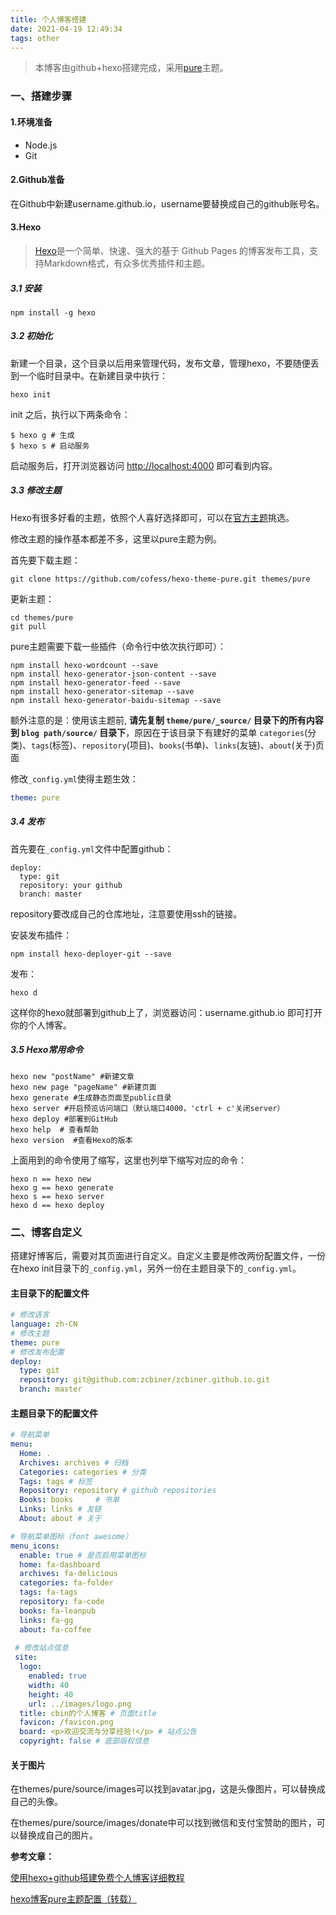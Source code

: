 ```yaml
---
title: 个人博客搭建
date: 2021-04-19 12:49:34
tags: other
---
```


> 本博客由github+hexo搭建完成，采用[pure](https://github.com/cofess/hexo-theme-pure/tree/2ec7633df115f03c69d3b410ceaf2f2a25ad5398)主题。

### 一、搭建步骤

#### 1.环境准备

- Node.js
- Git

#### 2.Github准备

在Github中新建username.github.io，username要替换成自己的github账号名。

#### 3.Hexo

> [Hexo](http://hexo.io/)是一个简单、快速、强大的基于 Github Pages 的博客发布工具，支持Markdown格式，有众多优秀插件和主题。

##### 3.1 安装

```shell
npm install -g hexo
```

##### 3.2 初始化

新建一个目录，这个目录以后用来管理代码，发布文章，管理hexo，不要随便丢到一个临时目录中。在新建目录中执行：

```shell
hexo init
```

init 之后，执行以下两条命令：

```
$ hexo g # 生成
$ hexo s # 启动服务
```

启动服务后，打开浏览器访问 [http://localhost:4000](http://localhost:4000/) 即可看到内容。

##### 3.3 修改主题

Hexo有很多好看的主题，依照个人喜好选择即可，可以在[官方主题](https://hexo.io/themes/)挑选。

修改主题的操作基本都差不多，这里以pure主题为例。

首先要下载主题：

```shell
git clone https://github.com/cofess/hexo-theme-pure.git themes/pure
```

更新主题：

```shell
cd themes/pure
git pull
```

pure主题需要下载一些插件（命令行中依次执行即可）：

```shell
npm install hexo-wordcount --save
npm install hexo-generator-json-content --save
npm install hexo-generator-feed --save
npm install hexo-generator-sitemap --save
npm install hexo-generator-baidu-sitemap --save
```

额外注意的是：使用该主题前, **请先复制 `theme/pure/_source/` 目录下的所有内容到 `blog path/source/` 目录下**，原因在于该目录下有建好的菜单 `categories`(分类)、`tags`(标签)、`repository`(项目)、`books`(书单)、`links`(友链)、`about`(关于)页面

修改``_config.yml``使得主题生效：

```yaml
theme: pure
```



##### 3.4 发布

首先要在``_config.yml``文件中配置github：

```
deploy:
  type: git
  repository: your github 
  branch: master
```

repository要改成自己的仓库地址，注意要使用ssh的链接。

安装发布插件：

```shell
npm install hexo-deployer-git --save
```

发布：

```shell
hexo d
```

这样你的hexo就部署到github上了，浏览器访问：username.github.io 即可打开你的个人博客。

##### 3.5 Hexo常用命令

```shell
hexo new "postName" #新建文章
hexo new page "pageName" #新建页面
hexo generate #生成静态页面至public目录
hexo server #开启预览访问端口（默认端口4000，'ctrl + c'关闭server）
hexo deploy #部署到GitHub
hexo help  # 查看帮助
hexo version  #查看Hexo的版本
```

上面用到的命令使用了缩写，这里也列举下缩写对应的命令：

```shell
hexo n == hexo new
hexo g == hexo generate
hexo s == hexo server
hexo d == hexo deploy
```

### 二、博客自定义

搭建好博客后，需要对其页面进行自定义。自定义主要是修改两份配置文件，一份在hexo init目录下的``_config.yml``，另外一份在主题目录下的``_config.yml``。

#### 主目录下的配置文件

```yaml
# 修改语言
language: zh-CN
# 修改主题
theme: pure
# 修改发布配置
deploy:
  type: git
  repository: git@github.com:zcbiner/zcbiner.github.io.git
  branch: master
```

#### 主题目录下的配置文件

```yaml
# 导航菜单
menu:
  Home: . 
  Archives: archives # 归档
  Categories: categories # 分类
  Tags: tags # 标签
  Repository: repository # github repositories
  Books: books     # 书单
  Links: links # 友链
  About: about # 关于

# 导航菜单图标（font awesome）
menu_icons:
  enable: true # 是否启用菜单图标
  home: fa-dashboard
  archives: fa-delicious
  categories: fa-folder
  tags: fa-tags
  repository: fa-code
  books: fa-leanpub
  links: fa-gg
  about: fa-coffee
  
 # 修改站点信息
 site:
  logo:
    enabled: true
    width: 40
    height: 40
    url: ../images/logo.png
  title: cbin的个人博客 # 页面title
  favicon: /favicon.png
  board: <p>欢迎交流与分享经验!</p> # 站点公告
  copyright: false # 底部版权信息
```

#### 关于图片

在themes/pure/source/images可以找到avatar.jpg，这是头像图片，可以替换成自己的头像。

在themes/pure/source/images/donate中可以找到微信和支付宝赞助的图片，可以替换成自己的图片。



**参考文章：**

[使用hexo+github搭建免费个人博客详细教程](https://www.cnblogs.com/liuxianan/p/build-blog-website-by-hexo-github.html)

[hexo博客pure主题配置（转载）](https://ruibot.tech/2019/05/10/hexo%E5%8D%9A%E5%AE%A2pure%E4%B8%BB%E9%A2%98%E9%85%8D%E7%BD%AE%EF%BC%88%E8%BD%AC%E8%BD%BD%EF%BC%89/)

